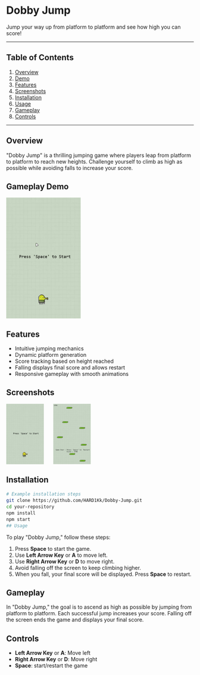 # Dobby Jump

Jump your way up from platform to platform and see how high you can score!

---

## Table of Contents

1. [Overview](#overview)
2. [Demo](#demo)
3. [Features](#features)
4. [Screenshots](#screenshots)
5. [Installation](#installation)
6. [Usage](#usage)
7. [Gameplay](#gameplay)
8. [Controls](#controls)

---

## Overview

"Dobby Jump" is a thrilling jumping game where players leap from platform to platform to reach new heights. Challenge yourself to climb as high as possible while avoiding falls to increase your score.

## Gameplay Demo

<div style="display: flex;">
 <img src="./images/gameplay-gif-video.gif" alt="Demo " width="200"; />
 </div>

## Features

- Intuitive jumping mechanics
- Dynamic platform generation
- Score tracking based on height reached
- Falling displays final score and allows restart
- Responsive gameplay with smooth animations

## Screenshots

<div style="display: flex;">
    <img src="./images/demo-img.png" alt="Demo Image 1" style="width: 20%; margin-right: 5%;" />
    <img src="./images/game-over-img.png" alt="Demo Image 2" style="width: 20%;" />
</div>

## Installation

```bash
# Example installation steps
git clone https://github.com/HARD1Kk/Dobby-Jump.git
cd your-repository
npm install
npm start
## Usage
```

To play "Dobby Jump," follow these steps:

1. Press **Space** to start the game.
2. Use **Left Arrow Key** or **A** to move left.
3. Use **Right Arrow Key** or **D** to move right.
4. Avoid falling off the screen to keep climbing higher.
5. When you fall, your final score will be displayed. Press **Space** to restart.

## Gameplay

In "Dobby Jump," the goal is to ascend as high as possible by jumping from platform to platform. Each successful jump increases your score. Falling off the screen ends the game and displays your final score.

## Controls

- **Left Arrow Key** or **A**: Move left
- **Right Arrow Key** or **D**: Move right
- **Space**: start/restart the game
